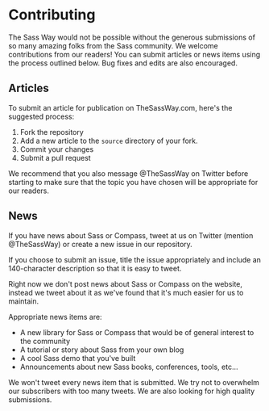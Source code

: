 # Contributing

The Sass Way would not be possible without the generous submissions of so many
amazing folks from the Sass community. We welcome contributions from our
readers! You can submit articles or news items using the process outlined
below. Bug fixes and edits are also encouraged.

## Articles

To submit an article for publication on TheSassWay.com, here's the suggested
process:

1. Fork the repository
2. Add a new article to the `source` directory of your fork.
3. Commit your changes
4. Submit a pull request

We recommend that you also message @TheSassWay on Twitter before starting to
make sure that the topic you have chosen will be appropriate for our readers.

## News

If you have news about Sass or Compass, tweet at us on Twitter (mention
@TheSassWay) or create a new issue in our repository.

If you choose to submit an issue, title the issue appropriately and include an
140-character description so that it is easy to tweet.

Right now we don't post news about Sass or Compass on the website, instead we
tweet about it as we've found that it's much easier for us to maintain.

Appropriate news items are:

* A new library for Sass or Compass that would be of general interest to the
  community
* A tutorial or story about Sass from your own blog
* A cool Sass demo that you've built
* Announcements about new Sass books, conferences, tools, etc...

We won't tweet every news item that is submitted. We try not to overwhelm our
subscribers with too many tweets. We are also looking for high quality
submissions.
